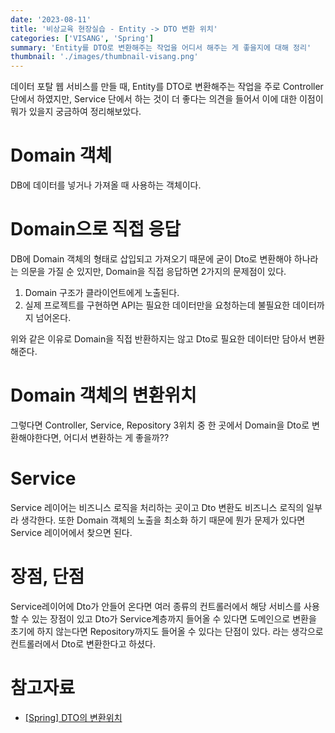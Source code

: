 ```yaml
---
date: '2023-08-11'
title: '비상교육 현장실습 - Entity -> DTO 변환 위치'
categories: ['VISANG', 'Spring']
summary: 'Entity를 DTO로 변환해주는 작업을 어디서 해주는 게 좋을지에 대해 정리'
thumbnail: './images/thumbnail-visang.png'
---
```


데이터 포탈 웹 서비스를 만들 때, Entity를 DTO로 변환해주는 작업을 주로 Controller 단에서 하였지만, Service 단에서 하는 것이 더 좋다는 의견을 들어서 이에 대한 이점이 뭐가 있을지 궁금하여 정리해보았다.

# Domain 객체

DB에 데이터를 넣거나 가져올 때 사용하는 객체이다.

# Domain으로 직접 응답

DB에 Domain 객체의 형태로 삽입되고 가져오기 때문에 굳이 Dto로 변환해야 하나라는 의문을 가질 순 있지만, Domain을 직접 응답하면 2가지의 문제점이 있다.

1. Domain 구조가 클라이언트에게 노출된다.
2. 실제 프로젝트를 구현하면 API는 필요한 데이터만을 요청하는데 불필요한 데이터까지 넘어온다.

위와 같은 이유로 Domain을 직접 반환하지는 않고 Dto로 필요한 데이터만 담아서 변환해준다.

# Domain 객체의 변환위치

그렇다면 Controller, Service, Repository 3위치 중 한 곳에서 Domain을 Dto로 변환해야한다면, 어디서 변환하는 게 좋을까??

# Service

Service 레이어는 비즈니스 로직을 처리하는 곳이고 Dto 변환도 비즈니스 로직의 일부라 생각한다. 또한 Domain 객체의 노출을 최소화 하기 때문에 뭔가 문제가 있다면 Service 레이어에서 찾으면 된다.

# 장점, 단점

Service레이어에 Dto가 안들어 온다면 여러 종류의 컨트롤러에서 해당 서비스를 사용할 수 있는 장점이 있고 Dto가 Service계층까지 들어올 수 있다면 도메인으로 변환을 초기에 하지 않는다면 Repository까지도 들어올 수 있다는 단점이 있다. 라는 생각으로 컨트롤러에서 Dto로 변환한다고 하셨다.

# 참고자료

- [[Spring] DTO의 변환위치](https://velog.io/@dbtlwns/Spring-DTO%EC%9D%98-%EB%B3%80%ED%99%98%EC%9C%84%EC%B9%98)
